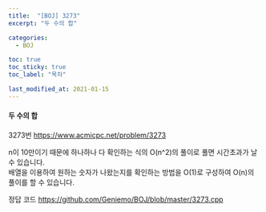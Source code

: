 ```yaml
---
title:  "[BOJ] 3273"
excerpt: "두 수의 합"

categories:
  - BOJ

toc: true
toc_sticky: true
toc_label: "목차"

last_modified_at: 2021-01-15
---
```


#### 두 수의 합

3273번 <https://www.acmicpc.net/problem/3273>

n이 10만이기 때문에 하나하나 다 확인하는 식의 O(n^2)의 풀이로 풀면 시간초과가 날 수 있습니다.<br>
배열을 이용하여 원하는 숫자가 나왔는지를 확인하는 방법을 O(1)로 구성하여 O(n)의 풀이를 할 수 있습니다.

정답 코드 <https://github.com/Geniemo/BOJ/blob/master/3273.cpp>